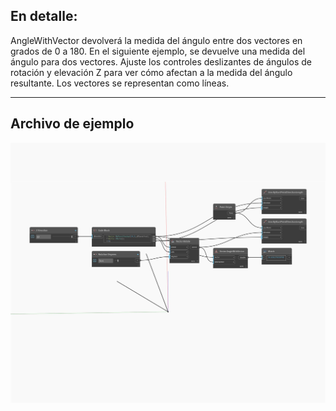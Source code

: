 ## En detalle:
AngleWithVector devolverá la medida del ángulo entre dos vectores en grados de 0 a 180. En el siguiente ejemplo, se devuelve una medida del ángulo para dos vectores. Ajuste los controles deslizantes de ángulos de rotación y elevación Z para ver cómo afectan a la medida del ángulo resultante. Los vectores se representan como líneas.
___
## Archivo de ejemplo

![AngleWithVector](./Autodesk.DesignScript.Geometry.Vector.AngleWithVector_img.jpg)

